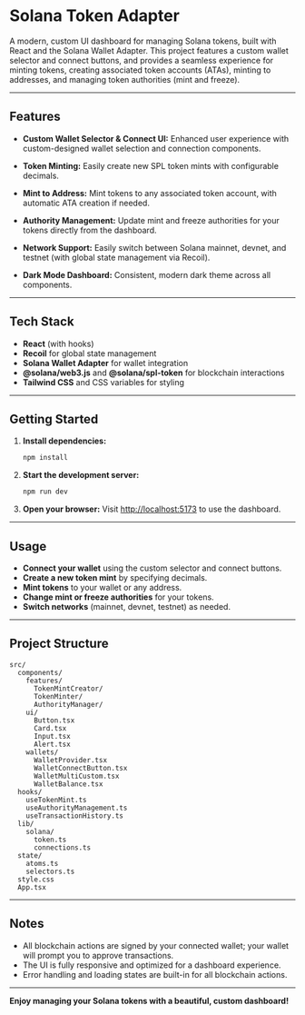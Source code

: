 # Solana Token Adapter

A modern, custom UI dashboard for managing Solana tokens, built with React and the Solana Wallet Adapter. This project features a custom wallet selector and connect buttons, and provides a seamless experience for minting tokens, creating associated token accounts (ATAs), minting to addresses, and managing token authorities (mint and freeze).

---

## Features

- **Custom Wallet Selector & Connect UI:**
  Enhanced user experience with custom-designed wallet selection and connection components.

- **Token Minting:**
  Easily create new SPL token mints with configurable decimals.

- **Mint to Address:**
  Mint tokens to any associated token account, with automatic ATA creation if needed.

- **Authority Management:**
  Update mint and freeze authorities for your tokens directly from the dashboard.

- **Network Support:**
  Easily switch between Solana mainnet, devnet, and testnet (with global state management via Recoil).

- **Dark Mode Dashboard:**
  Consistent, modern dark theme across all components.

---

## Tech Stack

- **React** (with hooks)
- **Recoil** for global state management
- **Solana Wallet Adapter** for wallet integration
- **@solana/web3.js** and **@solana/spl-token** for blockchain interactions
- **Tailwind CSS** and CSS variables for styling

---

## Getting Started

1. **Install dependencies:**

   ```bash
   npm install
   ```

2. **Start the development server:**

   ```bash
   npm run dev
   ```

3. **Open your browser:**
   Visit [http://localhost:5173](http://localhost:5173) to use the dashboard.

---

## Usage

- **Connect your wallet** using the custom selector and connect buttons.
- **Create a new token mint** by specifying decimals.
- **Mint tokens** to your wallet or any address.
- **Change mint or freeze authorities** for your tokens.
- **Switch networks** (mainnet, devnet, testnet) as needed.

---

## Project Structure

```
src/
  components/
    features/
      TokenMintCreator/
      TokenMinter/
      AuthorityManager/
    ui/
      Button.tsx
      Card.tsx
      Input.tsx
      Alert.tsx
    wallets/
      WalletProvider.tsx
      WalletConnectButton.tsx
      WalletMultiCustom.tsx
      WalletBalance.tsx
  hooks/
    useTokenMint.ts
    useAuthorityManagement.ts
    useTransactionHistory.ts
  lib/
    solana/
      token.ts
      connections.ts
  state/
    atoms.ts
    selectors.ts
  style.css
  App.tsx
```

---

## Notes

- All blockchain actions are signed by your connected wallet; your wallet will prompt you to approve transactions.
- The UI is fully responsive and optimized for a dashboard experience.
- Error handling and loading states are built-in for all blockchain actions.

---

**Enjoy managing your Solana tokens with a beautiful, custom dashboard!**
